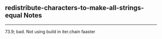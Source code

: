 <h2>redistribute-characters-to-make-all-strings-equal Notes</h2><hr>73.9; bad. Not using build in iter.chain faaster